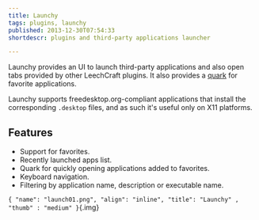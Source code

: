 ```yaml
---
title: Launchy
tags: plugins, launchy
published: 2013-12-30T07:54:33
shortdescr: plugins and third-party applications launcher

---
```


Launchy provides an UI to launch third-party applications and also
open tabs provided by other LeechCraft plugins.
It also provides a [quark](/plugins-sb2) for favorite applications.

Launchy supports freedesktop.org-compliant applications that
install the corresponding `.desktop` files, and as such it's useful only on
X11 platforms.

Features
--------

- Support for favorites.
- Recently launched apps list.
- Quark for quickly opening applications added to favorites.
- Keyboard navigation.
- Filtering by application name, description or executable name.

`{ "name": "launch01.png", "align": "inline", "title": "Launchy" , "thumb" : "medium" }`{.img}
